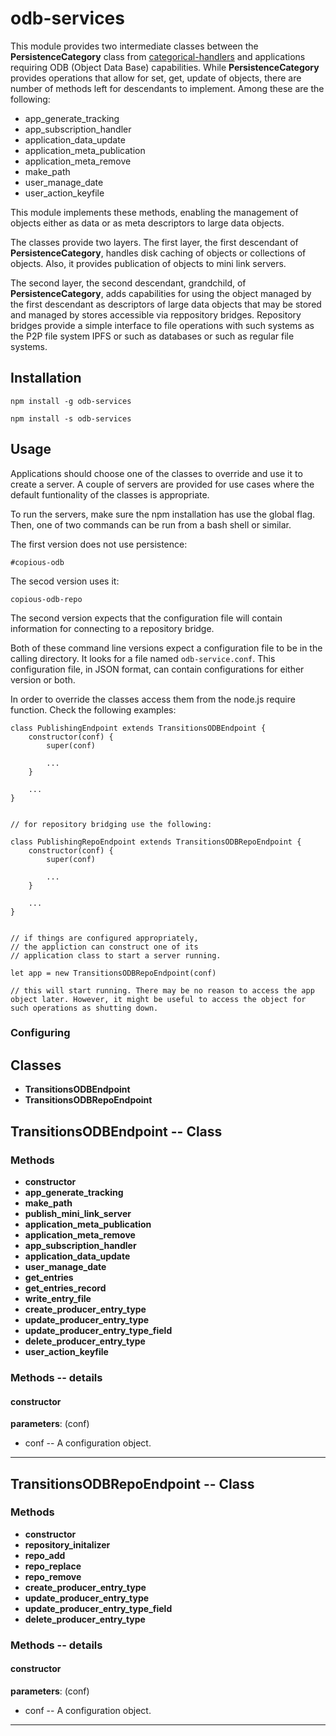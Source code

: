 # odb-services

This module provides two intermediate classes between the **PersistenceCategory** class from [categorical-handlers](https://www.npmjs.com/package/categorical-handlers) and applications requiring ODB (Object Data Base) capabilities. While **PersistenceCategory** provides operations that allow for set, get, update of objects, there are number of methods left for descendants to implement. Among these are the following:

* app\_generate\_tracking
* app\_subscription\_handler
* application\_data\_update
* application\_meta\_publication
* application\_meta\_remove
* make\_path
* user\_manage\_date
* user\_action\_keyfile

This module implements these methods, enabling the management of objects either as data or as meta descriptors to large data objects.

The classes provide two layers. The first layer, the first descendant of **PersistenceCategory**,  handles disk caching of objects or collections of objects. Also, it provides publication of objects to mini link servers.

The second layer, the second descendant, grandchild, of **PersistenceCategory**, adds capabilities for using the object managed by the first descendant as descriptors of large data objects that may be stored and managed by stores accessible via reppository bridges. Repository bridges provide a simple interface to file operations with such systems as the P2P file system IPFS or such as databases or such as regular file systems.


## Installation

```
npm install -g odb-services
```


```
npm install -s odb-services
```



## Usage

Applications should choose one of the classes to override and use it to create a server. A couple of servers are provided for use cases where the default funtionality of the classes is appropriate.

To run the servers, make sure the npm installation has use the global flag. Then, one of two commands can be run from a bash shell or similar. 

The first version does not use persistence:

```
#copious-odb
```

The secod version uses it:

```
copious-odb-repo
```

The second version expects that the configuration file will contain information for connecting to a repository bridge. 

Both of these command line versions expect a configuration file to be in the calling directory. It looks for a file named `odb-service.conf`. This configuration file, in JSON format, can contain configurations for either version or both.

In order to override the classes access them from the node.js require function. Check the following examples:

```
class PublishingEndpoint extends TransitionsODBEndpoint {
	constructor(conf) {
		super(conf)
		
		...
	}
	
	...
}


// for repository bridging use the following:

class PublishingRepoEndpoint extends TransitionsODBRepoEndpoint {
	constructor(conf) {
		super(conf)
		
		...
	}
	
	...
}


// if things are configured appropriately,
// the appliction can construct one of its 
// application class to start a server running.

let app = new TransitionsODBRepoEndpoint(conf)

// this will start running. There may be no reason to access the app object later. However, it might be useful to access the object for such operations as shutting down.

```


### Configuring



## Classes

* **TransitionsODBEndpoint**
* **TransitionsODBRepoEndpoint**


## TransitionsODBEndpoint -- Class



### Methods

* **constructor**
* **app\_generate\_tracking**
* **make\_path**
* **publish\_mini\_link\_server**
* **application\_meta\_publication**
* **application\_meta\_remove**
* **app\_subscription\_handler**
* **application\_data\_update**
* **user\_manage\_date**
* **get\_entries**
* **get\_entries\_record**
* **write\_entry\_file**
* **create\_producer\_entry\_type**
* **update\_producer\_entry\_type**
* **update\_producer\_entry\_type\_field**
* **delete\_producer\_entry\_type**
* **user\_action\_keyfile**


### Methods -- details


#### constructor

>

**parameters**: (conf)

* conf -- A configuration object.

----



## TransitionsODBRepoEndpoint -- Class



### Methods

* **constructor**
* **repository\_initalizer**
* **repo\_add**
* **repo\_replace**
* **repo\_remove**
* **create\_producer\_entry\_type**
* **update\_producer\_entry\_type**
* **update\_producer\_entry\_type\_field**
* **delete\_producer\_entry\_type**



### Methods -- details


#### constructor

>

**parameters**: (conf)

* conf -- A configuration object.

----

